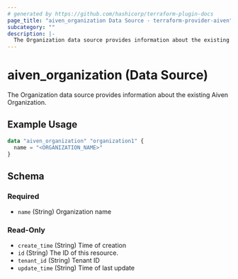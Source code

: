 ```yaml
---
# generated by https://github.com/hashicorp/terraform-plugin-docs
page_title: "aiven_organization Data Source - terraform-provider-aiven"
subcategory: ""
description: |-
  The Organization data source provides information about the existing Aiven Organization.
---
```


# aiven_organization (Data Source)

The Organization data source provides information about the existing Aiven Organization.

## Example Usage

```terraform
data "aiven_organization" "organization1" {
  name = "<ORGANIZATION_NAME>"
}
```

<!-- schema generated by tfplugindocs -->
## Schema

### Required

- `name` (String) Organization name

### Read-Only

- `create_time` (String) Time of creation
- `id` (String) The ID of this resource.
- `tenant_id` (String) Tenant ID
- `update_time` (String) Time of last update
